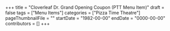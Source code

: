+++
title = "Cloverleaf Dr. Grand Opening Coupon (PTT Menu Item)"
draft = false
tags = ["Menu Items"]
categories = ["Pizza Time Theatre"]
pageThumbnailFile = ""
startDate = "1982-00-00"
endDate = "0000-00-00"
contributors = []
+++
